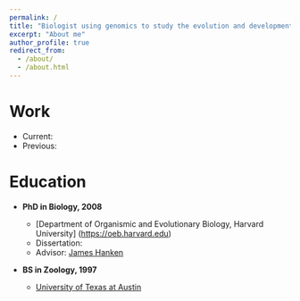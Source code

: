 ```yaml
---
permalink: /
title: "Biologist using genomics to study the evolution and development of vertebrates"
excerpt: "About me"
author_profile: true
redirect_from: 
  - /about/
  - /about.html
---
```



Work
======
- Current:
- Previous:

Education
======

- **PhD in Biology, 2008**

	- [Department of Organismic and Evolutionary Biology, Harvard University] (https://oeb.harvard.edu)
	- Dissertation: 
	- Advisor: [James Hanken](https://oeb.harvard.edu/people/james-hanken)
	
- **BS in Zoology, 1997**

	- [University of Texas at Austin](https://integrativebio.utexas.edu)
